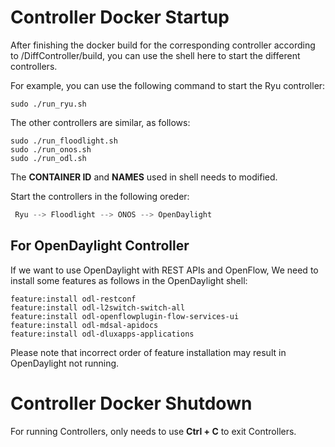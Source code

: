 # Controller Docker Startup

After finishing the docker build for the corresponding controller according to /DiffController/build, you can use the shell here to start the different controllers.

For example, you can use the following command to start the Ryu controller:
```
sudo ./run_ryu.sh
```

The other controllers are similar, as follows:
```
sudo ./run_floodlight.sh
sudo ./run_onos.sh
sudo ./run_odl.sh
```

The **CONTAINER ID** and **NAMES** used in shell needs to modified.

Start the controllers in the following oreder:
```python
 Ryu --> Floodlight --> ONOS --> OpenDaylight
```

## For OpenDaylight Controller
If we want to use OpenDaylight with REST APIs and OpenFlow, We need to install some features as follows in the OpenDaylight shell:
```
feature:install odl-restconf
feature:install odl-l2switch-switch-all
feature:install odl-openflowplugin-flow-services-ui  
feature:install odl-mdsal-apidocs
feature:install odl-dluxapps-applications
```
Please note that incorrect order of feature installation may result in OpenDaylight not running.

# Controller Docker Shutdown

For running Controllers, only needs to use **Ctrl + C** to exit Controllers.

